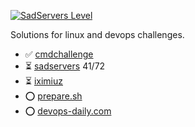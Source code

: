 [![SadServers Level](https://img.shields.io/badge/SadServers-Master-FF6D00?style=flat-square&labelColor=FFC400&logo=kubernetes&logoColor=1A237E&logoSize=auto)](https://sadservers.com/u/tyler0ps)

Solutions for linux and devops challenges.

- ✅ [cmdchallenge](cmdchallenge/)
- ⏳ [sadservers](https://sadservers.com/scenarios) 41/72
- ⏳ [iximiuz](https://labs.iximiuz.com/)
- ⭕ [prepare.sh](https://prepare.sh/projects/devops)
- ⭕ [devops-daily.com](https://devops-daily.com/exercises)
